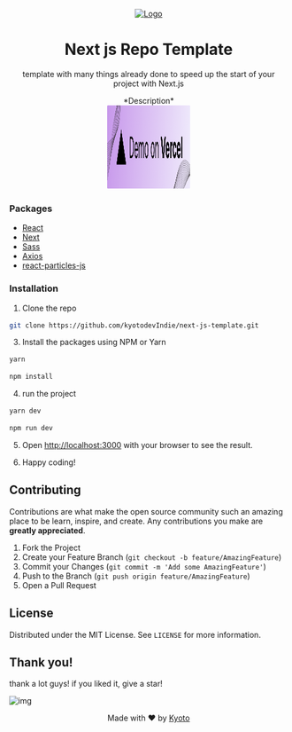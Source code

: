<p align="center">
 <a href="https://github.com/kyotodevindie">
    <img src="https://lh3.googleusercontent.com/pw/ACtC-3f4cqu64AQe5Cujq7ATD7h0k4wPuexdrt0T_WXZVMxUP3yG00PEs-4xe3whxLCsEehn_K22HEy2aoqzF92RIVgm18iloayyzfhbkinwaHhQkuaKgOhS6YxhBcYYIKcbzRbjGFzGG1FUWzJ3EzecuQc0=w54-h61-no?authuser=0" alt="Logo" width="95" height="100">
  </a>
</p>
  <h1 align="center">Next js Repo Template</h1><p align="center">template with many things already done to speed up the start of your project with Next.js</p>
  
  <p align="center">
    *Description*
    <br />
    <a href="https://next-js-template-one.vercel.app/"><img src="./public/assets/images/VercelButton.png" alt="img" width="150" height="150"></a>
</p>

### Packages

- [React](https://pt-br.reactjs.org/)
- [Next](https://nextjs.org/)
- [Sass](https://sass-lang.com/)
- [Axios](https://axios-http.com/ptbr/docs/intro)
- [react-particles-js](react-particles-js)

### Installation

1. Clone the repo

```sh
git clone https://github.com/kyotodevIndie/next-js-template.git
```

3. Install the packages using NPM or Yarn

```sh
yarn
```

```sh
npm install
```
4. run the project

```sh
yarn dev
```

```sh
npm run dev
```

5. Open [http://localhost:3000](http://localhost:3000) with your browser to see the result.

6. Happy coding!

## Contributing

Contributions are what make the open source community such an amazing place to be learn, inspire, and create. Any contributions you make are **greatly appreciated**.

1. Fork the Project
2. Create your Feature Branch (`git checkout -b feature/AmazingFeature`)
3. Commit your Changes (`git commit -m 'Add some AmazingFeature'`)
4. Push to the Branch (`git push origin feature/AmazingFeature`)
5. Open a Pull Request

## License

Distributed under the MIT License. See `LICENSE` for more information.

## Thank you!

   <p> 
    thank a lot guys! if you liked it, give a star!
   </p> 
   <img src="https://lh3.googleusercontent.com/pw/ACtC-3f0oIHIN5_S0Z72L0b3XQSkL9or6r0pgoyhyugqOA02f8lv1MaYY4aucAd1jTGbWl8-4mPviLlDiIN7frgGYWldM3x45yfi7BxCkfMFUm7NnClHQRIRw5QLFco123lsR0Kyp-uFuDdD9ZBVnqwxTywp=s512-no?authuser=0" alt="img" width="150" height="150">
   
   <p align="center">
      Made with ❤ by <a href="https://github.com/kyotodevindie">Kyoto</a>
  </p>
